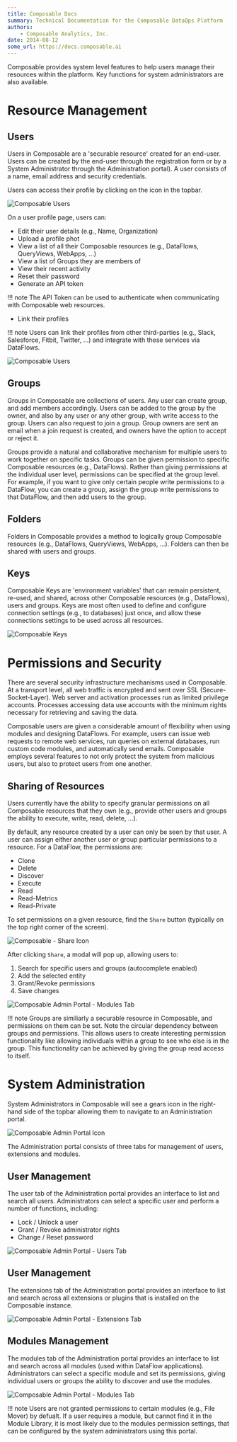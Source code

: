 ```yaml
---
title: Composable Docs
summary: Technical Documentation for the Composable DataOps Platform
authors:
    - Composable Analytics, Inc.
date: 2014-08-12
some_url: https://docs.composable.ai
---
```


Composable provides system level features to help users manage their resources within the platform. Key functions for system administrators are also available.

# Resource Management

## Users

Users in Composable are a 'securable resource' created for an end-user. Users can be created by the end-user through the registration form or by a System Administrator through the Administration portal). A user consists of a name, email address and security credentials.

Users can access their profile by clicking on the icon in the topbar.

![Composable Users](img/02.05.Profile-Icon.png)

On a user profile page, users can:

- Edit their user details (e.g., Name, Organization)
- Upload a profile phot
- View a list of all their Composable resources (e.g., DataFlows, QueryViews, WebApps, ...)
- View a list of Groups they are members of
- View their recent activity
- Reset their password
- Generate an API token

!!! note
    The API Token can be used to authenticate when communicating with Composable web resources.

- Link their profiles

!!! note
    Users can link their profiles from other third-parties (e.g., Slack, Salesforce, Fitbit, Twitter, ...) and integrate with these services via DataFlows.

![Composable Users](img/02.05.Users.png)

## Groups

Groups in Composable are collections of users. Any user can create group, and add members accordingly. Users can be added to the group by the owner, and also by any user or any other group, with write access to the group. Users can also request to join a group. Group owners are sent an email when a join request is created, and owners have the option to accept or reject it.

Groups provide a natural and collaborative mechanism for multiple users to work together on specific tasks. Groups can be given permission to specific Composable resources (e.g., DataFlows). Rather than giving permissions at the individual user level, permissions can be specified at the group level. For example, if you want to give only certain people write permissions to a DataFlow, you can create a group, assign the group write permissions to that DataFlow, and then add users to the group. 

## Folders

Folders in Composable provides a method to logically group Composable resources (e.g., DataFlows, QueryViews, WebApps, ...). Folders can then be shared with users and groups.

## Keys

Composable Keys are 'environment variables' that can remain persistent, re-used, and shared, across other Composable resources (e.g., DataFlows), users and groups. Keys are most often used to define and configure connection settings (e.g., to databases) just once, and allow these connections settings to be used across all resources.

![Composable Keys](img/02.05.Keys.png)

# Permissions and Security

There are several security infrastructure mechanisms used in Composable. At a transport level, all web traffic is encrypted and sent over SSL (Secure-Socket-Layer). Web server and activation processes run as limited privilege accounts. Processes accessing data use accounts with the minimum rights necessary for retrieving and saving the data.

Composable users are given a considerable amount of flexibility when using modules and designing DataFlows. For example, users can issue web requests to remote web services, run queries on external databases, run custom code modules, and automatically send emails. Composable employs several features to not only protect the system from malicious users, but also to protect users from one another.

## Sharing of Resources

Users currently have the ability to specify granular permissions on all Composable resources that they own (e.g., provide other users and groups the ability to execute, write, read, delete, ...).

By default, any resource created by a user can only be seen by that user. A user can assign either another user or group particular permissions to a resource. For a DataFlow, the permissions are:

- Clone
- Delete
- Discover
- Execute
- Read
- Read-Metrics
- Read-Private

To set permissions on a given resource, find the `Share` button (typically on the top right corner of the screen).

![Composable - Share Icon](img/02.05.Share-Icon.png)

After clicking `Share`, a modal will pop up, allowing users to:

1. Search for specific users and groups (autocomplete enabled)
2. Add the selected entity
3. Grant/Revoke permissions
4. Save changes

![Composable Admin Portal - Modules Tab](img/02.05.Share-Modal.png)

!!! note
    Groups are similiarly a securable resource in Composable, and permissions on them can be set. Note the circular dependency between groups and permissions. This allows users to create interesting permission functionality like allowing individuals within a group to see who else is in the group. This functionality can be achieved by giving the group read access to itself.

# System Administration

System Administrators in Composable will see a gears icon in the right-hand side of the topbar allowing them to navigate to an Administration portal.

![Composable Admin Portal Icon](img/02.05.Admin-Icon.png)

The Administration portal consists of three tabs for management of users, extensions and modules.

## User Management

The user tab of the Administration portal provides an interface to list and search all users. Administrators can select a specific user and perform a number of functions, including:

- Lock / Unlock a user
- Grant / Revoke administrator rights
- Change / Reset password

![Composable Admin Portal - Users Tab](img/02.05.Admin-Users.png)

## User Management

The extensions tab of the Administration portal provides an interface to list and search across all extensions or plugins that is installed on the Composable instance.

![Composable Admin Portal - Extensions Tab](img/02.05.Admin-Extensions.png)

## Modules Management

The modules tab of the Administration portal provides an interface to list and search across all modules (used within DataFlow applications). Administrators can select a specific module and set its permissions, giving individual users or groups the ability to discover and use the modules. 

![Composable Admin Portal - Modules Tab](img/02.05.Admin-Modules.png)

!!! note
    Users are not granted permissions to certain modules (e.g., File Mover) by defualt. If a user requires a module, but cannot find it in the Module Library, it is most likely due to the modules permission settings, that can be configured by the system administrators using this portal.
